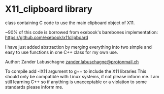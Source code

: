 # X11_clipboard library

class containing C code to use the main clipboard object of X11.

~90% of this code is borrowed from exebook's barebones implementation: https://github.com/exebook/x11clipboard
 
I have just added abstraction by merging everything into two simple and easy to use functions in one C++ class for my own use.

Author: Zander Labuschagne <zander.labuschagne@protonmail.ch>

To compile add -lX11 argument to g++ to include the X11 libraries
This should only be compatible with Linux systems, if not please inform me.
I am still learning C++ so if anything is unacceptable or a violation to some standards please inform me.
